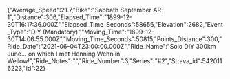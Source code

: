 {"Average_Speed":21.7,"Bike":"Sabbath September AR-1","Distance":306,"Elapsed_Time":"1899-12-30T16:17:36.000Z","Elapsed_Time_Seconds":58656,"Elevation":2682,"Event_Type":"DIY (Mandatory)","Moving_Time":"1899-12-30T14:06:55.000Z","Moving_Time_Seconds":50815,"Points_Distance":300,"Ride_Date":"2021-06-04T23:00:00.000Z","Ride_Name":"Solo DIY 300km June... on which I met Henning Wehn in Wellow!","Ride_Notes":"","Ride_Number":3,"Series":"#2","Strava_id":5420116223,"id":22}